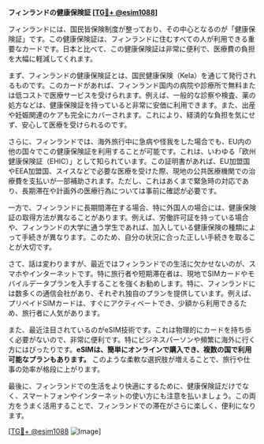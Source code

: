 **フィンランドの健康保険証 [[TG💪+ @esim1088](https://t.me/s/esim1088)]**

フィンランドには、国民皆保険制度が整っており、その中心となるのが「健康保険証」です。この健康保険証は、フィンランドに住むすべての人が利用できる重要なカードです。日本と比べて、この健康保険証は非常に便利で、医療費の負担を大幅に軽減してくれます。

まず、フィンランドの健康保険証とは、国民健康保険（Kela）を通じて発行されるものです。このカードがあれば、フィンランド国内の病院や診療所で無料または低コストで医療サービスを受けられます。例えば、一般的な診察や検査、薬の処方などは、健康保険証を持っていると非常に安価に利用できます。また、出産や妊娠関連のケアも完全にカバーされます。これにより、経済的な負担を気にせず、安心して医療を受けられるのです。

さらに、フィンランドでは、海外旅行中に急病や怪我をした場合でも、EU内の他の国々でこの健康保険証を利用することが可能です。これは、いわゆる「欧州健康保険証（EHIC）」として知られています。この証明書があれば、EU加盟国やEEA加盟国、スイスなどで必要な医療を受けた際、現地の公共医療機関での治療費を支払いが一部補助されます。ただし、これはあくまで緊急時の対応であり、長期滞在や計画外の医療行為については事前に確認が必要です。

一方で、フィンランドに長期間滞在する場合、特に外国人の場合には、健康保険証の取得方法が異なることがあります。例えば、労働許可証を持っている場合や、フィンランドの大学に通う学生であれば、加入している健康保険の種類によって手続きが異なります。このため、自分の状況に合った正しい手続きを取ることが大切です。

さて、話は変わりますが、最近ではフィンランドでの生活に欠かせないのが、スマホやインターネットです。特に旅行者や短期滞在者は、現地でSIMカードやモバイルデータプランを入手することを強くお勧めします。特に、フィンランドには数多くの通信会社があり、それぞれ独自のプランを提供しています。例えば、プリペイドSIMカードは、すぐにアクティベートでき、少額から利用できるため、旅行者に人気があります。

また、最近注目されているのがeSIM技術です。これは物理的にカードを持ち歩く必要がないので、非常に便利です。特にビジネスパーソンや頻繁に海外に行く方にはぴったりです。**eSIMは、簡単にオンラインで購入でき、複数の国で利用可能なプランもあります。** このような柔軟な選択肢が増えることで、旅行や仕事の効率が格段に上がります。

最後に、フィンランドでの生活をより快適にするために、健康保険証だけでなく、スマートフォンやインターネットの使い方にも注意を払いましょう。この両方をうまく活用することで、フィンランドでの滞在がさらに楽しく、便利になります。

[[TG💪+ @esim1088](https://t.me/s/esim1088) ![Image](https://i.postimg.cc/Y0z9fWf4/image.png)]